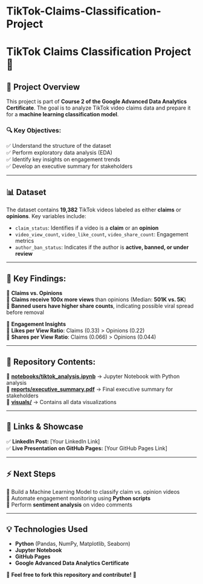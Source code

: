 # TikTok-Claims-Classification-Project
# TikTok Claims Classification Project 🚀

## 📌 Project Overview
This project is part of **Course 2 of the Google Advanced Data Analytics Certificate**. The goal is to analyze TikTok video claims data and prepare it for a **machine learning classification model**.

### 🔍 Key Objectives:
✅ Understand the structure of the dataset  
✅ Perform exploratory data analysis (EDA)  
✅ Identify key insights on engagement trends  
✅ Develop an executive summary for stakeholders  

---

## 📊 Dataset
The dataset contains **19,382** TikTok videos labeled as either **claims** or **opinions**. Key variables include:  
- `claim_status`: Identifies if a video is a **claim** or an **opinion**  
- `video_view_count`, `video_like_count`, `video_share_count`: Engagement metrics  
- `author_ban_status`: Indicates if the author is **active, banned, or under review**  

---

## 📌 Key Findings:
📌 **Claims vs. Opinions**  
🔹 **Claims receive 100x more views** than opinions (Median: **501K vs. 5K**)  
🔹 **Banned users have higher share counts**, indicating possible viral spread before removal  

📌 **Engagement Insights**  
🔹 **Likes per View Ratio**: Claims (0.33) > Opinions (0.22)  
🔹 **Shares per View Ratio**: Claims (0.066) > Opinions (0.044)  

---

## 📂 Repository Contents:
📜 **[notebooks/tiktok_analysis.ipynb](notebooks/tiktok_analysis.ipynb)** → Jupyter Notebook with Python analysis  
📜 **[reports/executive_summary.pdf](reports/executive_summary.pdf)** → Final executive summary for stakeholders  
📜 **[visuals/](visuals/)** → Contains all data visualizations  

---

## 🔗 Links & Showcase
✅ **LinkedIn Post:** [Your LinkedIn Link]  
✅ **Live Presentation on GitHub Pages:** [Your GitHub Pages Link]  

---

## ⚡ Next Steps
🔹 Build a Machine Learning Model to classify claim vs. opinion videos  
🔹 Automate engagement monitoring using **Python scripts**  
🔹 Perform **sentiment analysis** on video comments  

---

## 💡 Technologies Used
- **Python** (Pandas, NumPy, Matplotlib, Seaborn)
- **Jupyter Notebook**
- **GitHub Pages**
- **Google Advanced Data Analytics Certificate**

📌 **Feel free to fork this repository and contribute!** 🚀
